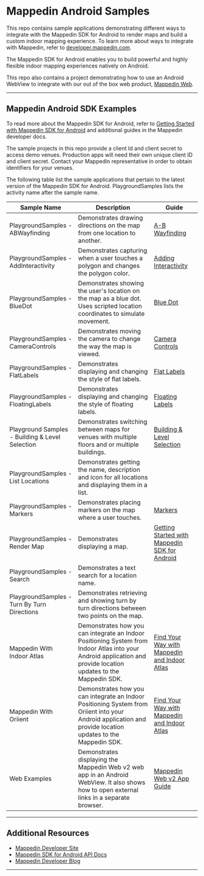 # Mappedin Android Samples

This repo contains sample applications demonstrating different ways to integrate with the Mappedin SDK for Android to render maps and build a custom indoor mapping experience. To learn more about ways to integrate with Mappedin, refer to [developer.mappedin.com](https://developer.mappedin.com/).

The Mappedin SDK for Android enables you to build powerful and highly flexible indoor mapping experiences natively on Android.

This repo also contains a project demonstrating how to use an Android WebView to integrate with our out of the box web product, [Mappedin Web](https://www.mappedin.com/wayfinding/web-app/).

---

## Mappedin Android SDK Examples

To read more about the Mappedin SDK for Android, refer to [Getting Started with Mappedin SDK for Android](https://developer.mappedin.com/android-sdk/latest/getting-started) and additional guides in the Mappedin developer docs.

The sample projects in this repo provide a client Id and client secret to access demo venues. Production apps will need their own unique client ID and client secret. Contact your Mappedin representative in order to obtain identifiers for your venues.

The following table list the sample applications that pertain to the latest version of the Mappedin SDK for Android. PlaygroundSamples lists the activity name after the sample name.

| **Sample Name**                                 | **Description**                                                                                                                                                   | **Guide**                                                                                                                                        |
| ----------------------------------------------- | ----------------------------------------------------------------------------------------------------------------------------------------------------------------- | ------------------------------------------------------------------------------------------------------------------------------------------------ |
| PlaygroundSamples - ABWayfinding                | Demonstrates drawing directions on the map from one location to another.                                                                                          | [A-B Wayfinding](https://developer.mappedin.com/android-sdk/v5/wayfinding)                                                                       |
| PlaygroundSamples - AddInteractivity            | Demonstrates capturing when a user touches a polygon and changes the polygon color.                                                                               | [Adding Interactivity](https://developer.mappedin.com/android-sdk/v5/add-interactivity)                                                          |
| PlaygroundSamples - BlueDot                     | Demonstrates showing the user's location on the map as a blue dot. Uses scripted location coordinates to simulate movement.                                       | [Blue Dot](https://developer.mappedin.com/android-sdk/v5/blue-dot)                                                                               |
| PlaygroundSamples - CameraControls              | Demonstrates moving the camera to change the way the map is viewed.                                                                                               | [Camera Controls](https://developer.mappedin.com/android-sdk/v5/camera-controls)                                                                 |
| PlaygroundSamples - FlatLabels                  | Demonstrates displaying and changing the style of flat labels.                                                                                                    | [Flat Labels](https://developer.mappedin.com/android-sdk/v5/flat-labels)                                                                         |
| PlaygroundSamples - FloatingLabels              | Demonstrates displaying and changing the style of floating labels.                                                                                                | [Floating Labels](https://developer.mappedin.com/android-sdk/v5/floating-labels)                                                                 |
| Playground Samples - Building & Level Selection | Demonstrates switching between maps for venues with multiple floors and or multiple buildings.                                                                    | [Building & Level Selection](https://developer.mappedin.com/android-sdk/v5/building-level-selection)                                             |
| PlaygroundSamples - List Locations              | Demonstrates getting the name, description and icon for all locations and displaying them in a list.                                                              |                                                                                                                                                  |
| PlaygroundSamples - Markers                     | Demonstrates placing markers on the map where a user touches.                                                                                                     | [Markers](https://developer.mappedin.com/android-sdk/v5/markers)                                                                                 |
| PlaygroundSamples - Render Map                  | Demonstrates displaying a map.                                                                                                                                    | [Getting Started with Mappedin SDK for Android](https://developer.mappedin.com/android-sdk/v5/getting-started)                                   |
| PlaygroundSamples - Search                      | Demonstrates a text search for a location name.                                                                                                                   |                                                                                                                                                  |
| PlaygroundSamples - Turn By Turn Directions     | Demonstrates retrieving and showing turn by turn directions between two points on the map.                                                                        |                                                                                                                                                  |
| Mappedin With Indoor Atlas                      | Demonstrates how you can integrate an Indoor Positioning System from Indoor Atlas into your Android application and provide location updates to the Mappedin SDK. | [Find Your Way with Mappedin and Indoor Atlas](https://www.mappedin.com/blog/developers/use-cases/find-your-way-with-mappedin-and-indoor-atlas/) |
| Mappedin With Oriient                           | Demonstrates how you can integrate an Indoor Positioning System from Oriient into your Android application and provide location updates to the Mappedin SDK.      | [Find Your Way with Mappedin and Indoor Atlas](https://www.mappedin.com/blog/developers/use-cases/indoor-orientation-with-oriient-and-mappedin/) |
| Web Examples                                    | Demonstrates displaying the Mappedin Web v2 web app in an Android WebView. It also shows how to open external links in a separate browser.                        | [Mappedin Web v2 App Guide](https://developer.mappedin.com/pre-built-applications/responsive-web-app-guide)                                      |

---

## Additional Resources

- [Mappedin Developer Site](https://developer.mappedin.com/)
- [Mappedin SDK for Android API Docs](https://developer.mappedin.com/android-sdk-api/latest/)
- [Mappedin Developer Blog](https://www.mappedin.com/blog/developers/)

---
